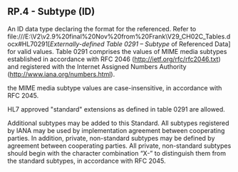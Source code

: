 ## RP.4 - Subtype (ID)

An ID data type declaring the format for the referenced. Refer to file:///E:\V2\v2.9%20final%20Nov%20from%20Frank\V29_CH02C_Tables.docx#HL70291[_Externally-defined Table 0291 – Subtype_ of Referenced Data] for valid values. Table 0291 comprises the values of MIME media subtypes established in accordance with RFC 2046 (http://ietf.org/rfc/rfc2046.txt) and registered with the Internet Assigned Numbers Authority (http://www.iana.org/numbers.html).

the MIME media subtype values are case-insensitive, in accordance with RFC 2045.

HL7 approved "standard" extensions as defined in table 0291 are allowed.

Additional subtypes may be added to this Standard. All subtypes registered by IANA may be used by implementation agreement between cooperating parties. In addition, private, non-standard subtypes may be defined by agreement between cooperating parties. All private, non-standard subtypes should begin with the character combination “X-” to distinguish them from the standard subtypes, in accordance with RFC 2045.
